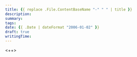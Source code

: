 ```yaml
---
title: {{ replace .File.ContentBaseName "-" " " | title }}
description:
summary:
tags:
date: {{ .Date | dateFormat "2006-01-02" }}
draft: true
writingTime:
---
```


<++>
